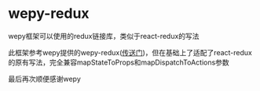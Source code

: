# wepy-redux
wepy框架可以使用的redux链接库，类似于react-redux的写法

此框架参考wepy提供的wepy-redux([传送门](https://github.com/Tencent/wepy/blob/2.0.x/packages/wepy-redux/README.md))，但在基础上了适配了react-redux的原有写法，完全兼容mapStateToProps和mapDispatchToActions参数

最后再次顺便感谢wepy